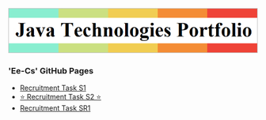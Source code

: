 <!DOCTYPE HTML>
<html lang="en">
<head>

<meta http-equiv="Content-Type" content="text/html; charset=UTF-8" />
<link rel="icon" href="favicon.ico" />
</head>
<body>
<img alt="" src="images/Title.png">
<h3>'Ee-Cs' GitHub Pages</h3>
<ul>
<li><a href="https://Ee-Cs.github.io/RecruitmentTaskS1/">Recruitment Task S1</a></li>
<li><a href="https://Ee-Cs.github.io/RecruitmentTaskS2/">⭐ Recruitment Task S2 ⭐</a></li>
<li><a href="https://Ee-Cs.github.io/RecruitmentTaskSR1/">Recruitment Task SR1</a></li>
</ul>
</body>
</html>